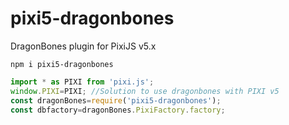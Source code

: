 # pixi5-dragonbones
DragonBones plugin for PixiJS v5.x

``
npm i pixi5-dragonbones
``

```javascript
import * as PIXI from 'pixi.js';
window.PIXI=PIXI; //Solution to use dragonbones with PIXI v5
const dragonBones=require('pixi5-dragonbones');
const dbfactory=dragonBones.PixiFactory.factory;
```
